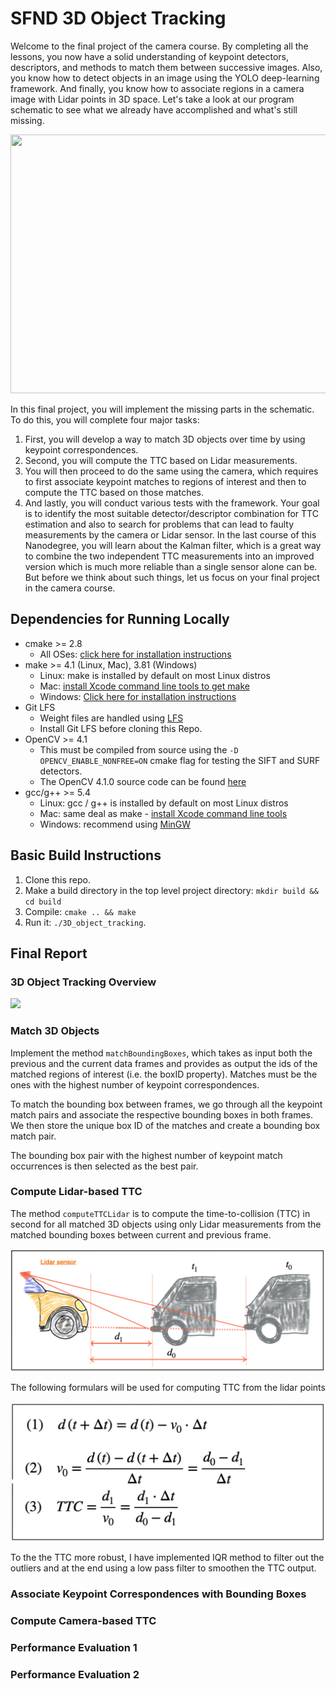 # SFND 3D Object Tracking

Welcome to the final project of the camera course. By completing all the lessons, you now have a solid understanding of keypoint detectors, descriptors, and methods to match them between successive images. Also, you know how to detect objects in an image using the YOLO deep-learning framework. And finally, you know how to associate regions in a camera image with Lidar points in 3D space. Let's take a look at our program schematic to see what we already have accomplished and what's still missing.

<img src="images/course_code_structure.png" width="779" height="414" />

In this final project, you will implement the missing parts in the schematic. To do this, you will complete four major tasks: 
1. First, you will develop a way to match 3D objects over time by using keypoint correspondences. 
2. Second, you will compute the TTC based on Lidar measurements. 
3. You will then proceed to do the same using the camera, which requires to first associate keypoint matches to regions of interest and then to compute the TTC based on those matches. 
4. And lastly, you will conduct various tests with the framework. Your goal is to identify the most suitable detector/descriptor combination for TTC estimation and also to search for problems that can lead to faulty measurements by the camera or Lidar sensor. In the last course of this Nanodegree, you will learn about the Kalman filter, which is a great way to combine the two independent TTC measurements into an improved version which is much more reliable than a single sensor alone can be. But before we think about such things, let us focus on your final project in the camera course. 

## Dependencies for Running Locally
* cmake >= 2.8
  * All OSes: [click here for installation instructions](https://cmake.org/install/)
* make >= 4.1 (Linux, Mac), 3.81 (Windows)
  * Linux: make is installed by default on most Linux distros
  * Mac: [install Xcode command line tools to get make](https://developer.apple.com/xcode/features/)
  * Windows: [Click here for installation instructions](http://gnuwin32.sourceforge.net/packages/make.htm)
* Git LFS
  * Weight files are handled using [LFS](https://git-lfs.github.com/)
  * Install Git LFS before cloning this Repo.
* OpenCV >= 4.1
  * This must be compiled from source using the `-D OPENCV_ENABLE_NONFREE=ON` cmake flag for testing the SIFT and SURF detectors.
  * The OpenCV 4.1.0 source code can be found [here](https://github.com/opencv/opencv/tree/4.1.0)
* gcc/g++ >= 5.4
  * Linux: gcc / g++ is installed by default on most Linux distros
  * Mac: same deal as make - [install Xcode command line tools](https://developer.apple.com/xcode/features/)
  * Windows: recommend using [MinGW](http://www.mingw.org/)

## Basic Build Instructions

1. Clone this repo.
2. Make a build directory in the top level project directory: `mkdir build && cd build`
3. Compile: `cmake .. && make`
4. Run it: `./3D_object_tracking`.

## Final Report

### 3D Object Tracking Overview
<img src="media/finalResult/finalOutput.gif" width="1200"  />

[//]: # (Image References)
[image1]: ./media/3D_Object_creation.png "3D Object Creation"
[image2]: ./media/Compute_TTC_from_Camera.png "Compute Camera TTC"
[image3]: ./media/Compute_TTC_from_LidarPoints.png "Compute Lidar TTC"
[image4]: ./media/Crop_and_Cluster_LidarPoints.png "Crop Cluster Lidar Points"
[image5]: ./media/Detect_And_Classify_Objects.png "Detect Classify Objects"
[image6]: ./media/KeyPoints_Scaling.png "Keypoints Scaling"
[image7]: ./media/TTC_from_Camera.png "Camera based TTC"
[image8]: ./media/TTC_from_LidarPoints.png "Lidar based TTC"

### Match 3D Objects
Implement the method `matchBoundingBoxes`, which takes as input both the previous and the current data frames and provides as output the ids of the matched regions of interest (i.e. the boxID property). Matches must be the ones with the highest number of keypoint correspondences.

To match the bounding box between frames, we go through all the keypoint match pairs and associate the respective bounding boxes in both frames. We then store the unique box ID of the matches and create a bounding box match pair.

The bounding box pair with the highest number of keypoint match occurrences is then selected as the best pair.

### Compute Lidar-based TTC
The method `computeTTCLidar` is to compute the time-to-collision (TTC) in second for all matched 3D objects using only Lidar measurements from the matched bounding boxes between current and previous frame.

![alt text][image3]

The following formulars will be used for computing TTC from the lidar points

![alt text][image8]

To the the TTC more robust, I have implemented IQR method to filter out the outliers and at the end using a low pass filter to smoothen the TTC output. 

### Associate Keypoint Correspondences with Bounding Boxes

### Compute Camera-based TTC

### Performance Evaluation 1

### Performance Evaluation 2